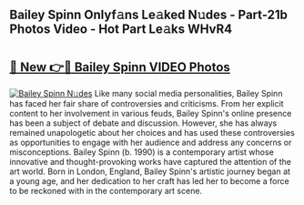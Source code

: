## Bailey Spinn Onlyf𝚊ns Le𝚊ked N𝚞des - Part-21b Photos Video - Hot Part Le𝚊ks WHvR4

# <h2><a href="http://ac46235.deff.icu/?id=Bailey+Spinn">🔗 New 👉🔴 Bailey Spinn VIDEO Photos</a></h2>

[![Bailey Spinn N𝚞des](https://i.imgur.com/rIISA9y.gif)](http://ac46235.deff.icu/?id=Bailey+Spinn)
Like many social media personalities, Bailey Spinn has faced her fair share of controversies and criticisms. From her explicit content to her involvement in various feuds, Bailey Spinn's online presence has been a subject of debate and discussion. However, she has always remained unapologetic about her choices and has used these controversies as opportunities to engage with her audience and address any concerns or misconceptions. Bailey Spinn (b. 1990) is a contemporary artist whose innovative and thought-provoking works have captured the attention of the art world. Born in London, England, Bailey Spinn's artistic journey began at a young age, and her dedication to her craft has led her to become a force to be reckoned with in the contemporary art scene.
